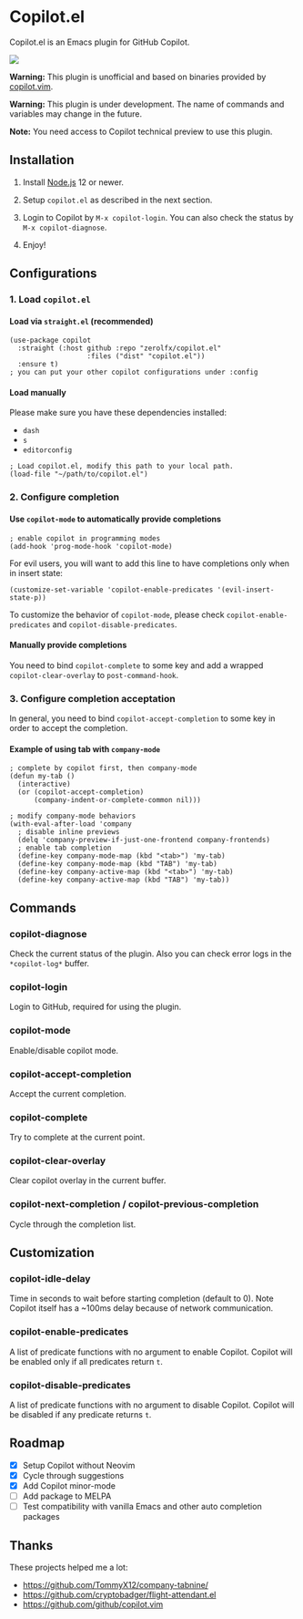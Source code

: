# Copilot.el

Copilot.el is an Emacs plugin for GitHub Copilot.

![](assets/demo.gif)

**Warning:** This plugin is unofficial and based on binaries provided by [copilot.vim](https://github.com/github/copilot.vim).

**Warning:** This plugin is under development. The name of commands and variables may change in the future.

**Note:** You need access to Copilot technical preview to use this plugin.

## Installation

1. Install [Node.js](https://nodejs.org/en/download/) 12 or newer.

2. Setup `copilot.el` as described in the next section.

3. Login to Copilot by `M-x copilot-login`. You can also check the status by `M-x copilot-diagnose`.

4. Enjoy!

## Configurations

### 1. Load `copilot.el`

#### Load via `straight.el` (recommended)


```elisp
(use-package copilot
  :straight (:host github :repo "zerolfx/copilot.el"
                   :files ("dist" "copilot.el"))
  :ensure t)
; you can put your other copilot configurations under :config
```

#### Load manually

Please make sure you have these dependencies installed:

+ `dash`
+ `s`
+ `editorconfig`

```elisp
; Load copilot.el, modify this path to your local path.
(load-file "~/path/to/copilot.el")
```


### 2. Configure completion

#### Use `copilot-mode` to automatically provide completions

```elisp
; enable copilot in programming modes
(add-hook 'prog-mode-hook 'copilot-mode)
```

For evil users, you will want to add this line to have completions only when in insert state:

```elisp
(customize-set-variable 'copilot-enable-predicates '(evil-insert-state-p))
```

To customize the behavior of `copilot-mode`, please check `copilot-enable-predicates` and `copilot-disable-predicates`.

#### Manually provide completions

You need to bind `copilot-complete` to some key and add a wrapped `copilot-clear-overlay` to `post-command-hook`.


### 3. Configure completion acceptation

In general, you need to bind `copilot-accept-completion` to some key in order to accept the completion.

#### Example of using tab with `company-mode`
```elisp
; complete by copilot first, then company-mode
(defun my-tab ()
  (interactive)
  (or (copilot-accept-completion)
      (company-indent-or-complete-common nil)))

; modify company-mode behaviors
(with-eval-after-load 'company
  ; disable inline previews
  (delq 'company-preview-if-just-one-frontend company-frontends)
  ; enable tab completion
  (define-key company-mode-map (kbd "<tab>") 'my-tab)
  (define-key company-mode-map (kbd "TAB") 'my-tab)
  (define-key company-active-map (kbd "<tab>") 'my-tab)
  (define-key company-active-map (kbd "TAB") 'my-tab))
```

## Commands

### copilot-diagnose

Check the current status of the plugin. Also you can check error logs in the `*copilot-log*` buffer.

### copilot-login

Login to GitHub, required for using the plugin.

### copilot-mode

Enable/disable copilot mode.

### copilot-accept-completion

Accept the current completion.

### copilot-complete

Try to complete at the current point.

### copilot-clear-overlay

Clear copilot overlay in the current buffer.

### copilot-next-completion / copilot-previous-completion

Cycle through the completion list.

## Customization

### copilot-idle-delay

Time in seconds to wait before starting completion (default to 0). Note Copilot itself has a ~100ms delay because of network communication.

### copilot-enable-predicates
A list of predicate functions with no argument to enable Copilot. Copilot will be enabled only if all predicates return `t`.

### copilot-disable-predicates
A list of predicate functions with no argument to disable Copilot. Copilot will be disabled if any predicate returns `t`.

## Roadmap

+ [x] Setup Copilot without Neovim
+ [x] Cycle through suggestions
+ [x] Add Copilot minor-mode
+ [ ] Add package to MELPA
+ [ ] Test compatibility with vanilla Emacs and other auto completion packages

## Thanks

These projects helped me a lot:

+ https://github.com/TommyX12/company-tabnine/
+ https://github.com/cryptobadger/flight-attendant.el
+ https://github.com/github/copilot.vim
